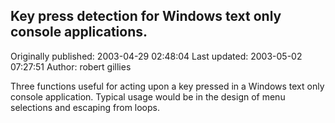 ## Key press detection for Windows text only console applications. 
Originally published: 2003-04-29 02:48:04 
Last updated: 2003-05-02 07:27:51 
Author: robert gillies 
 
Three functions useful for acting upon a key pressed in a Windows text only console application. Typical usage would be in the design of menu selections and escaping from loops.
